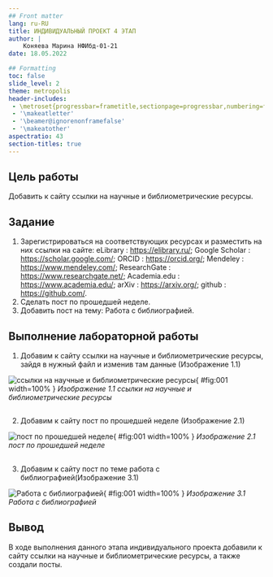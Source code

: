 ```yaml
---
## Front matter
lang: ru-RU
title: ИНДИВИДУАЛЬНЫЙ ПРОЕКТ 4 ЭТАП
author: |
    Коняева Марина НФИбд-01-21
date: 18.05.2022

## Formatting
toc: false
slide_level: 2
theme: metropolis
header-includes: 
 - \metroset{progressbar=frametitle,sectionpage=progressbar,numbering=fraction}
 - '\makeatletter'
 - '\beamer@ignorenonframefalse'
 - '\makeatother'
aspectratio: 43
section-titles: true
---
```


## Цель работы

Добавить к сайту ссылки на научные и библиометрические ресурсы.

## Задание

1. Зарегистрироваться на соответствующих ресурсах и разместить на них ссылки на сайте:
    eLibrary : https://elibrary.ru/;
    Google Scholar : https://scholar.google.com/;
    ORCID : https://orcid.org/;
    Mendeley : https://www.mendeley.com/;
    ResearchGate : https://www.researchgate.net/;
    Academia.edu : https://www.academia.edu/;
    arXiv : https://arxiv.org/;
    github : https://github.com/.
2. Сделать пост по прошедшей неделе.
3. Добавить пост на тему:
    Работа с библиографией.

## Выполнение лабораторной работы

1. Добавим к сайту ссылки на научные и библиометрические ресурсы, зайдя в нужный файл и изменив там данные (Изображение 1.1)

![ссылки на научные и библиометрические ресурсы](image/i4.1.png){ #fig:001 width=100% }
*Изображение 1.1 ссылки на научные и библиометрические ресурсы*

##

2. Добавим к сайту пост по прошедшей неделе (Изображение 2.1)

![пост по прошедшей неделе](image/i4.3.png){ #fig:001 width=100% }
*Изображение 2.1 пост по прошедшей неделе*

##

3. Добавим к сайту пост по теме работа с библиографией(Изображение 3.1)

![Работа с библиографией](image/i4.2.png){ #fig:001 width=100% }
*Изображение 3.1 Работа с библиографией*

## Вывод

В ходе выполнения данного этапа индивидуального проекта добавили к сайту ссылки на научные и библиометрические ресурсы, а также создали посты.